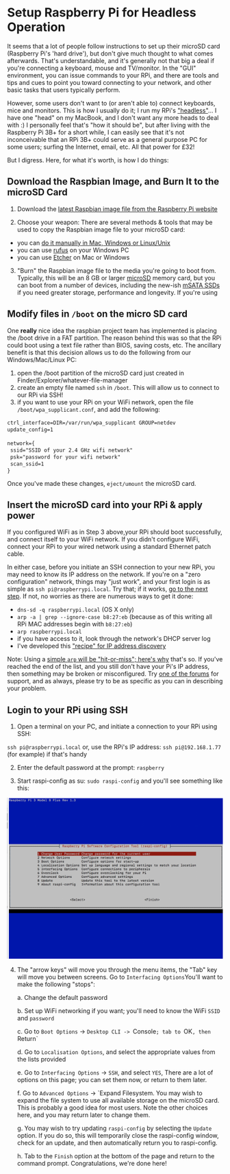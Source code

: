 # Setup Raspberry Pi for Headless Operation

It seems that a lot of people follow instructions to set up their microSD card (Raspberry Pi's 'hard drive'), but don't give much thought to what comes afterwards. That's understandable, and it's generally not that big a deal if you're connecting a keyboard, mouse and TV/monitor. In the "GUI" environment, you can issue commands to your RPi, and there are tools and tips and cues to point you toward connecting to your network, and other basic tasks that users typically perform. 

However, some users don't want to (or aren't able to) connect keyboards, mice and monitors. This is how I usually do it; I run my RPi's ["headless"](https://en.wikipedia.org/wiki/Headless_computer)... I have one "head" on my MacBook, and I don't want any more heads to deal with :)  I personally feel that's "how it should be", but after living with the Raspberry Pi 3B+ for a short while, I can easily see that it's not inconceivable that an RPi 3B+ could serve as a general purpose PC for some users; surfing the Internet, email, etc. All that power for £32! 

But I digress. Here, for what it's worth, is how I do things: 

## Download the Raspbian Image, and Burn It to the microSD Card 

1. Download the [latest Raspbian image file from the Raspberry Pi website](https://www.raspberrypi.org/downloads/raspbian/)

2. Choose your weapon: There are several methods & tools that may be used to copy the Raspbian image file to your microSD card:
  * you can [do it manually in Mac, Windows or Linux/Unix](https://www.wikihow.com/Make-a-USB-Bootable)
  * you can use [rufus](https://rufus.akeo.ie/) on your Windows PC 
  * you can use [Etcher](https://etcher.io/) on Mac or Windows

3. "Burn" the Raspbian image file to the media you're going to boot from. Typically, this will be an 8 GB or larger [microSD](https://simple.wikipedia.org/wiki/MicroSD) memory card, but you can boot from a number of devices, including the new-ish [mSATA SSDs](https://searchstorage.techtarget.com/definition/mSATA-SSD-mSATA-solid-state-drive) if you need greater storage, performance and longevity. If you're using

## Modify files in `/boot` on the micro SD card

One **really** nice idea the raspbian project team has implemented is placing the /boot drive in a FAT partition. The reason behind this was so that the RPi could boot using a text file rather than BIOS, saving costs, etc. The ancillary benefit is that this decision allows us to do the following from our Windows/Mac/Linux PC: 

  1. open the /boot partition of the microSD card just created in Finder/Explorer/whatever-file-manager
  2. create an empty file named `ssh` in `/boot`. This will allow us to connect to our RPi via SSH! 
  3. if you want to use your RPi on your WiFi network, open the file `/boot/wpa_supplicant.conf`, and add the following: 
  
    ctrl_interface=DIR=/var/run/wpa_supplicant GROUP=netdev
    update_config=1

    network={
     ssid="SSID of your 2.4 GHz wifi network"
     psk="password for your wifi network"
     scan_ssid=1
    }
    
Once you've made these changes, `eject/umount` the microSD card. 

## Insert the microSD card into your RPi & apply power

If you configured WiFi as in Step 3 above,your RPi should boot successfully, and connect itself to your WiFi network. If you didn't configure WiFi, connect your RPi to your wired network using a standard Ethernet patch cable. 

In either case, before you initiate an SSH connection to your new RPi, you may need to know its IP address on the network. If you're on a "zero configuration" network, things may "just work", and your first login is as simple as `ssh pi@raspberrypi.local`. Try that; if it works, [go to the next step](https://github.com/seamusdemora/PiFormulae/blob/master/ReadMeFirst.md#login-to-your-RPi-using-SSH). If not, no worries as there are numerous ways to get it done: 

  * `dns-sd -q raspberrypi.local` (OS X only)
  * `arp -a | grep --ignore-case b8:27:eb` (because as of this writing all RPi MAC addresses begin with `b8:27:eb`)
  * `arp raspberrypi.local`
  * if you have access to it, look through the network's DHCP server log 
  * I've developed this ["recipe" for IP address discovery](https://github.com/seamusdemora/PiFormulae/blob/master/FindMyPi.md) 
  
Note: Using a [simple `arp` will be "hit-or-miss"; here's why](https://github.com/seamusdemora/PiFormulae/blob/master/ThinkingAboutARP.md) that's so. If you've reached the end of the list, and you still don't have your Pi's IP address, then something may be broken or misconfigured. Try [one of the forums](https://raspberrypi.stackexchange.com/) for support, and as always, please try to be as specific as you can in describing your problem.  
  
## Login to your RPi using SSH

1. Open a terminal on your PC, and initiate a connection to your RPi using SSH: 

`ssh pi@raspberrypi.local` or, use the RPi's IP address: `ssh pi@192.168.1.77` (for example) if that's handy

2. Enter the default password at the prompt: `raspberry` 

3. Start raspi-config as su:  `sudo raspi-config`  and you'll see something like this: 

![raspi-config screenshot](pix/raspi-config.png "raspi-config") 

4. The "arrow keys" will move you through the menu items, the "Tab" key will move you between screens. Go to `Interfacing Options`You'll want to make the following "stops": 

    a. Change the default password 
    
    b. Set up WiFi networking if you want; you'll need to know the WiFi `SSID` and `password`
    
    c. Go to `Boot Options` -> `Desktop CLI -> `Console`; tab to `OK`, then `Return`
    
    d. Go to `Localisation Options`, and select the appropriate values from the lists provided
    
    e. Go to `Interfacing Options` -> `SSH`, and select `YES`, There are a lot of options on this page; you can set them now, or return to them later. 
    
    f. Go to `Advanced Options` -> `Expand Filesystem. You may wish to expand the file system to use all available storage on the microSD card. This is probably a good idea for most users. Note the other choices here, and you may return later to change them. 
    
    g. You may wish to try updating `raspi-config` by selecting the `Update` option. If you do so, this will temporarily close the raspi-config window, check for an update, and then automatically return you to raspi-config. 
    
    h. Tab to the `Finish` option at the bottom of the page and return to the command prompt. Congratulations, we're done here! 
    
 
 
 
